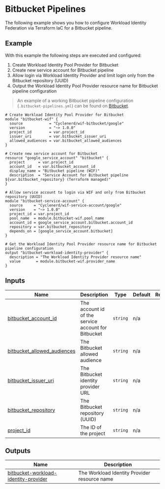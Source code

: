 # Bitbucket Pipelines

The following example shows you how to configure Workload Identity Federation via Terraform IaC for a Bitbucket pipeline.

## Example

With this example the following steps are executed and configured:

1. Create Workload Identity Pool Provider for Bitbucket
1. Create new service account for Bitbucket pipeline
1. Allow login via Workload Identity Provider and limit login only from the Bitbucket repository (UUID)
1. Output the Workload Identity Pool Provider resource name for Bitbucket pipeline configuration

> An example of a working Bitbucket pipeline configuration (`.bitbucket-pipelines.yml`) can be found on [Bitbucket](https://bitbucket.org/cyclenerd/google-workload-identity-federation-for-bitbucket/src/master/bitbucket-pipelines.yml).

<!-- BEGIN_TF_DOCS -->

```hcl
# Create Workload Identity Pool Provider for Bitbucket
module "bitbucket-wif" {
  source            = "Cyclenerd/wif-bitbucket/google"
  version           = "~> 1.0.0"
  project_id        = var.project_id
  issuer_uri        = var.bitbucket_issuer_uri
  allowed_audiences = var.bitbucket_allowed_audiences
}

# Create new service account for Bitbucket
resource "google_service_account" "bitbucket" {
  project      = var.project_id
  account_id   = var.bitbucket_account_id
  display_name = "Bitbucket pipeline (WIF)"
  description  = "Service Account for Bitbucket pipeline ${var.bitbucket_repository} (Terraform managed)"
}

# Allow service account to login via WIF and only from Bitbucket repository (UUID)
module "bitbucket-service-account" {
  source     = "Cyclenerd/wif-service-account/google"
  version    = "~> 1.0.0"
  project_id = var.project_id
  pool_name  = module.bitbucket-wif.pool_name
  account_id = google_service_account.bitbucket.account_id
  repository = var.bitbucket_repository
  depends_on = [google_service_account.bitbucket]
}

# Get the Workload Identity Pool Provider resource name for Bitbucket pipeline configuration
output "bitbucket-workload-identity-provider" {
  description = "The Workload Identity Provider resource name"
  value       = module.bitbucket-wif.provider_name
}
```

## Inputs

| Name | Description | Type | Default | Required |
|------|-------------|------|---------|:--------:|
| <a name="input_bitbucket_account_id"></a> [bitbucket\_account\_id](#input\_bitbucket\_account\_id) | The account id of the service account for Bitbucket | `string` | n/a | yes |
| <a name="input_bitbucket_allowed_audiences"></a> [bitbucket\_allowed\_audiences](#input\_bitbucket\_allowed\_audiences) | The Bitbucket allowed audience | `string` | n/a | yes |
| <a name="input_bitbucket_issuer_uri"></a> [bitbucket\_issuer\_uri](#input\_bitbucket\_issuer\_uri) | The Bitbucket identity provider URL | `string` | n/a | yes |
| <a name="input_bitbucket_repository"></a> [bitbucket\_repository](#input\_bitbucket\_repository) | The Bitbucket repository (UUID) | `string` | n/a | yes |
| <a name="input_project_id"></a> [project\_id](#input\_project\_id) | The ID of the project | `string` | n/a | yes |

## Outputs

| Name | Description |
|------|-------------|
| <a name="output_bitbucket-workload-identity-provider"></a> [bitbucket-workload-identity-provider](#output\_bitbucket-workload-identity-provider) | The Workload Identity Provider resource name |
<!-- END_TF_DOCS -->
